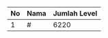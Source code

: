 | No | Nama            | Jumlah Level |
|----|-----------------|--------------|
| 1  | #    |    6220        |
